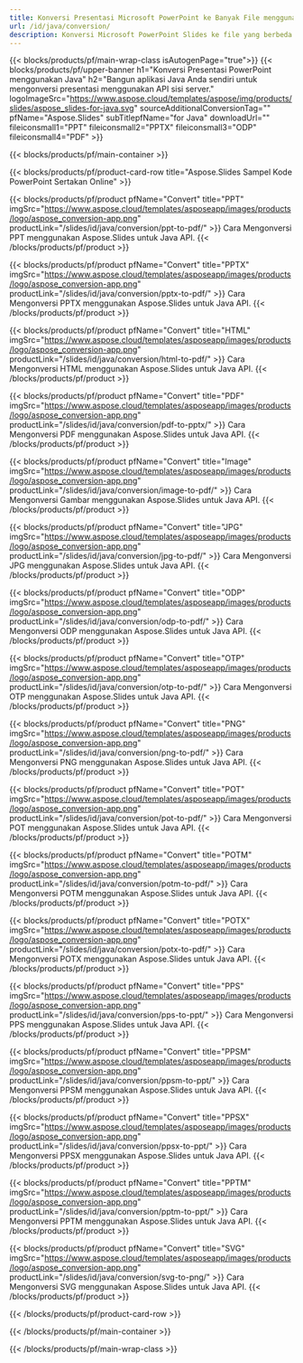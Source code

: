 ```yaml
---
title: Konversi Presentasi Microsoft PowerPoint ke Banyak File menggunakan Java
url: /id/java/conversion/
description: Konversi Microsoft PowerPoint Slides ke file yang berbeda termasuk HTML, PDF, dan format gambar dalam aplikasi berbasis Java.
---
```


{{< blocks/products/pf/main-wrap-class isAutogenPage="true">}}
{{< blocks/products/pf/upper-banner h1="Konversi Presentasi PowerPoint menggunakan Java" h2="Bangun aplikasi Java Anda sendiri untuk mengonversi presentasi menggunakan API sisi server." logoImageSrc="https://www.aspose.cloud/templates/aspose/img/products/slides/aspose_slides-for-java.svg" sourceAdditionalConversionTag="" pfName="Aspose.Slides" subTitlepfName="for Java" downloadUrl="" fileiconsmall1="PPT" fileiconsmall2="PPTX" fileiconsmall3="ODP" fileiconsmall4="PDF" >}}

{{< blocks/products/pf/main-container >}}

{{< blocks/products/pf/product-card-row title="Aspose.Slides Sampel Kode PowerPoint Sertakan Online" >}}

{{< blocks/products/pf/product pfName="Convert" title="PPT" imgSrc="https://www.aspose.cloud/templates/asposeapp/images/products/logo/aspose_conversion-app.png" productLink="/slides/id/java/conversion/ppt-to-pdf/" >}}
Cara Mengonversi PPT menggunakan Aspose.Slides untuk Java API.
{{< /blocks/products/pf/product >}}

{{< blocks/products/pf/product pfName="Convert" title="PPTX" imgSrc="https://www.aspose.cloud/templates/asposeapp/images/products/logo/aspose_conversion-app.png" productLink="/slides/id/java/conversion/pptx-to-pdf/" >}}
Cara Mengonversi PPTX menggunakan Aspose.Slides untuk Java API.
{{< /blocks/products/pf/product >}}

{{< blocks/products/pf/product pfName="Convert" title="HTML" imgSrc="https://www.aspose.cloud/templates/asposeapp/images/products/logo/aspose_conversion-app.png" productLink="/slides/id/java/conversion/html-to-pdf/" >}}
Cara Mengonversi HTML menggunakan Aspose.Slides untuk Java API.
{{< /blocks/products/pf/product >}}

{{< blocks/products/pf/product pfName="Convert" title="PDF" imgSrc="https://www.aspose.cloud/templates/asposeapp/images/products/logo/aspose_conversion-app.png" productLink="/slides/id/java/conversion/pdf-to-pptx/" >}}
Cara Mengonversi PDF menggunakan Aspose.Slides untuk Java API.
{{< /blocks/products/pf/product >}}

{{< blocks/products/pf/product pfName="Convert" title="Image" imgSrc="https://www.aspose.cloud/templates/asposeapp/images/products/logo/aspose_conversion-app.png" productLink="/slides/id/java/conversion/image-to-pdf/" >}}
Cara Mengonversi Gambar menggunakan Aspose.Slides untuk Java API.
{{< /blocks/products/pf/product >}}

{{< blocks/products/pf/product pfName="Convert" title="JPG" imgSrc="https://www.aspose.cloud/templates/asposeapp/images/products/logo/aspose_conversion-app.png" productLink="/slides/id/java/conversion/jpg-to-pdf/" >}}
Cara Mengonversi JPG menggunakan Aspose.Slides untuk Java API.
{{< /blocks/products/pf/product >}}

{{< blocks/products/pf/product pfName="Convert" title="ODP" imgSrc="https://www.aspose.cloud/templates/asposeapp/images/products/logo/aspose_conversion-app.png" productLink="/slides/id/java/conversion/odp-to-pdf/" >}}
Cara Mengonversi ODP menggunakan Aspose.Slides untuk Java API.
{{< /blocks/products/pf/product >}}

{{< blocks/products/pf/product pfName="Convert" title="OTP" imgSrc="https://www.aspose.cloud/templates/asposeapp/images/products/logo/aspose_conversion-app.png" productLink="/slides/id/java/conversion/otp-to-pdf/" >}}
Cara Mengonversi OTP menggunakan Aspose.Slides untuk Java API.
{{< /blocks/products/pf/product >}}

{{< blocks/products/pf/product pfName="Convert" title="PNG" imgSrc="https://www.aspose.cloud/templates/asposeapp/images/products/logo/aspose_conversion-app.png" productLink="/slides/id/java/conversion/png-to-pdf/" >}}
Cara Mengonversi PNG menggunakan Aspose.Slides untuk Java API.
{{< /blocks/products/pf/product >}}

{{< blocks/products/pf/product pfName="Convert" title="POT" imgSrc="https://www.aspose.cloud/templates/asposeapp/images/products/logo/aspose_conversion-app.png" productLink="/slides/id/java/conversion/pot-to-pdf/" >}}
Cara Mengonversi POT menggunakan Aspose.Slides untuk Java API.
{{< /blocks/products/pf/product >}}

{{< blocks/products/pf/product pfName="Convert" title="POTM" imgSrc="https://www.aspose.cloud/templates/asposeapp/images/products/logo/aspose_conversion-app.png" productLink="/slides/id/java/conversion/potm-to-pdf/" >}}
Cara Mengonversi POTM menggunakan Aspose.Slides untuk Java API.
{{< /blocks/products/pf/product >}}

{{< blocks/products/pf/product pfName="Convert" title="POTX" imgSrc="https://www.aspose.cloud/templates/asposeapp/images/products/logo/aspose_conversion-app.png" productLink="/slides/id/java/conversion/potx-to-pdf/" >}}
Cara Mengonversi POTX menggunakan Aspose.Slides untuk Java API.
{{< /blocks/products/pf/product >}}

{{< blocks/products/pf/product pfName="Convert" title="PPS" imgSrc="https://www.aspose.cloud/templates/asposeapp/images/products/logo/aspose_conversion-app.png" productLink="/slides/id/java/conversion/pps-to-ppt/" >}}
Cara Mengonversi PPS menggunakan Aspose.Slides untuk Java API.
{{< /blocks/products/pf/product >}}

{{< blocks/products/pf/product pfName="Convert" title="PPSM" imgSrc="https://www.aspose.cloud/templates/asposeapp/images/products/logo/aspose_conversion-app.png" productLink="/slides/id/java/conversion/ppsm-to-ppt/" >}}
Cara Mengonversi PPSM menggunakan Aspose.Slides untuk Java API.
{{< /blocks/products/pf/product >}}

{{< blocks/products/pf/product pfName="Convert" title="PPSX" imgSrc="https://www.aspose.cloud/templates/asposeapp/images/products/logo/aspose_conversion-app.png" productLink="/slides/id/java/conversion/ppsx-to-ppt/" >}}
Cara Mengonversi PPSX menggunakan Aspose.Slides untuk Java API.
{{< /blocks/products/pf/product >}}

{{< blocks/products/pf/product pfName="Convert" title="PPTM" imgSrc="https://www.aspose.cloud/templates/asposeapp/images/products/logo/aspose_conversion-app.png" productLink="/slides/id/java/conversion/pptm-to-ppt/" >}}
Cara Mengonversi PPTM menggunakan Aspose.Slides untuk Java API.
{{< /blocks/products/pf/product >}}

{{< blocks/products/pf/product pfName="Convert" title="SVG" imgSrc="https://www.aspose.cloud/templates/asposeapp/images/products/logo/aspose_conversion-app.png" productLink="/slides/id/java/conversion/svg-to-png/" >}}
Cara Mengonversi SVG menggunakan Aspose.Slides untuk Java API.
{{< /blocks/products/pf/product >}}

{{< /blocks/products/pf/product-card-row >}}

{{< /blocks/products/pf/main-container >}}
    
{{< /blocks/products/pf/main-wrap-class >}}